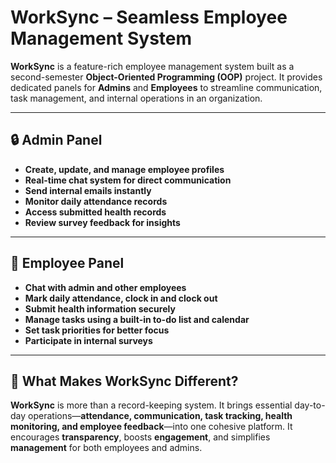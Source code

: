 <h1><strong>WorkSync – Seamless Employee Management System</strong></h1>

<p><strong>WorkSync</strong> is a feature-rich employee management system built as a second-semester <strong>Object-Oriented Programming (OOP)</strong> project. It provides dedicated panels for <strong>Admins</strong> and <strong>Employees</strong> to streamline communication, task management, and internal operations in an organization.</p>

<hr />

<h2>🔒 <strong>Admin Panel</strong></h2>
<ul>
  <li><strong>Create, update, and manage employee profiles</strong></li>
  <li><strong>Real-time chat system for direct communication</strong></li>
  <li><strong>Send internal emails instantly</strong></li>
  <li><strong>Monitor daily attendance records</strong></li>
  <li><strong>Access submitted health records</strong></li>
  <li><strong>Review survey feedback for insights</strong></li>
</ul>

<hr />

<h2>👤 <strong>Employee Panel</strong></h2>
<ul>
  <li><strong>Chat with admin and other employees</strong></li>
  <li><strong>Mark daily attendance, clock in and clock out</strong></li>
  <li><strong>Submit health information securely</strong></li>
  <li><strong>Manage tasks using a built-in to-do list and calendar</strong></li>
  <li><strong>Set task priorities for better focus</strong></li>
  <li><strong>Participate in internal surveys</strong></li>
</ul>

<hr />

<h2>🚀 <strong>What Makes WorkSync Different?</strong></h2>
<p><strong>WorkSync</strong> is more than a record-keeping system. It brings essential day-to-day operations—<strong>attendance, communication, task tracking, health monitoring, and employee feedback</strong>—into one cohesive platform. It encourages <strong>transparency</strong>, boosts <strong>engagement</strong>, and simplifies <strong>management</strong> for both employees and admins.</p>

